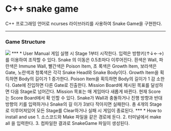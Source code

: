# C++ snake game

C++ 프로그래밍 언어로 ncurses 라이브러리를 사용하여 Snake Game을 구현한다.

---

### Game Structure

<img src="sankeimg.jpeg">
***
* User Manual
게임 실행 시 Stage 1부터 시작한다. 입력은 방향키(↑↓←→)를 이용하여 조작할 수 있다. Snake 의 이동은 0.5초마다 이루어진다. 흰색은 Wall, 파란색은 Immune Wall, 빨간색은 Poison Item, 초 록색은 Growth Item, 보라색은 Gate, 노란색과 청록색은 각각 Snake Head와 Snake Body이다. Growth Item을 획득하면 Body의 길이가 1 증가한다. Poison Item을 획득하면 Body의 길이가 1 감 소한다. Gate에 진입하면 다른 Gate로 진출한다. Mission Board에 제시된 목표를 달성하면 다음 Stage로 넘어간다. Mission 목표는 매 게임마다 새롭게 바뀐다. 현재 Score 는 Score Board에서 확 인할 수 있다. Snake가 Wall과 충돌하거나 진행 방향과 반대 방향의 키를 입력하거나 Snake의 길 이가 3보다 작아지면 실패한다. 총 4개의 Stage로 이루어져있어 모든 Stage를 Clear하거나 실패 시 게임이 종료된다.
***
* How to install and use
1. 소스코드와 Make 파일을 같은 경로에 둔다.
2. 터미널에서 make all 을 입력한다.
3. 컴파일한 결과로 SnakeGame 파일이 생성된다.

